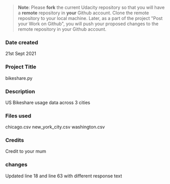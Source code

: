 >**Note**: Please **fork** the current Udacity repository so that you will have a **remote** repository in **your** Github account. Clone the remote repository to your local machine. Later, as a part of the project "Post your Work on Github", you will push your proposed changes to the remote repository in your Github account.

### Date created
21st Sept 2021

### Project Title
bikeshare.py

### Description
US Bikeshare usage data across 3 cities

### Files used
chicago.csv
new_york_city.csv
washington.csv

### Credits
Credit to your mum

### changes
Updated line 18 and line 63 with different response text
